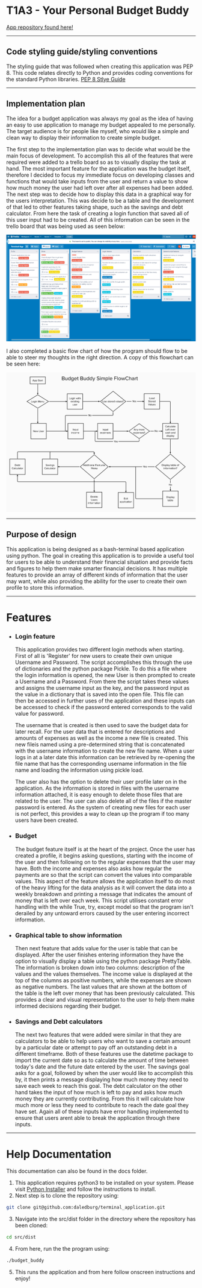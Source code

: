 # T1A3 - Your Personal Budget Buddy

[App repository found here!](https://github.com/daledburg/terminal_application)

---
## Code styling guide/styling conventions
The styling guide that was followed when creating this application was PEP 8. This code relates directly to Python and provides coding conventions for the standard Python libraries.
[PEP 8 Stlye Guide](https://peps.python.org/pep-0008/)

---

## Implementation plan

The idea for a budget application was always my goal as the idea of having an easy to use application to manage my budget appealed to me personally. The target audience is for people like myself, who would like a simple and clean way to display their information to create simple budget.

The first step to the implementation plan was to decide what would be the main focus of development. To accomplish this all of the features that were required were added to a trello board so as to visually display the task at hand. The most important feature for the application was the budget itself, therefore I decided to focus my immediate focus on developing classes and functions that would take inputs from the user and return a value to show how much money the user had left over after all expenses had been added. The next step was to decide how to display this data in a graphical way for the users interpretation. This was decide to be a table and the development of that led to other features taking shape, such as the savings and debt calculator. From here the task of creating a login function that saved all of this user input had to be created. All of this information can be seen in the trello board that was being used as seen below:

![Trello Board](docs/img/trelloboard.png)

I also completed a basic flow chart of how the program should flow to be able to steer my thoughts in the right direction. A copy of this flowchart can be seen here:

![Flowchart](docs/img/Flowchart-budgetbuddy.png)

---

## Purpose of design

This application is being designed as a bash-terminal based application using python. The goal in creating this application is to provide a useful tool for users to be able to understand their financial situation and provide facts and figures to help them make smarter financial decisions. It has multiple features to provide an array of different kinds of information that the user may want, while also providing the ability for the user to create their own profile to store this information.

---

# Features

- ### **Login feature**

    This application provides two different login methods when starting. First of all is 'Register' for new users to create their own unique Username and Password. The script accomplishes this through the use of dictionaries and the python package Pickle. To do this a file where the login information is opened, the new User is then prompted to create a Username and a Password. From there the script takes these values and assigns the username input as the key, and the password input as the value in a dictionary that is saved into the open file. This file can then be accessed in further uses of the application and these inputs can be accessed to check if the password entered corresponds to the valid value for password.

    The username that is created is then used to save the budget data for later recall. For the user data that is entered for descriptions and amounts of expenses as well as the income a new file is created. This new fileis named using a pre-determined string that is concatenated with the username information to create the new file name. When a user logs in at a later date this information can be retrieved by re-opening the file name that has the corresponding username information in the file name and loading the information using pickle load.

    The user also has the option to delete their user profile later on in the application. As the information is stored in files with the username information attached, it is easy enough to delete those files that are related to the user. The user can also delete all of the files if the master password is entered. As the system of creating new files for each user is not perfect, this provides a way to clean up the program if too many users have been created.

- ### **Budget**
  
    The budget feature itself is at the heart of the project. Once the user has created a profile, it begins asking questions, starting with the income of the user and then following on to the regular expenses that the user may have. Both the income and expenses also asks how regular the payments are so that the script can convert the values into comparable values. This aspect of the feature allows the application itself to do most of the heavy lifting for the data analysis as it will convert the data into a weekly breakdown and printing a message that indicates the amount of money that is left over each week. This script utilises constant error handling with the while True, try, except model so that the program isn't derailed by any untoward errors caused by the user entering incorrect information.

- ### **Graphical table to show information**
  Then next feature that adds value for the user is table that can be displayed. After the user finishes entering information they have the option to visually display a table using the python package PrettyTable. The information is broken down into two columns: description of the values and the values themselves. The income value is displayed at the top of the columns as positive numbers, while the expenses are shown as negative numbers. The last values that are shown at the bottom of the table is the left over money that has been previously calculated. This provides a clear and visual representation to the user to help them make informed decisions regarding their budget.

- ### **Savings and Debt calculators**
    The next two features that were added were similar in that they are calculators to be able to help users who want to save a certain amount by a particular date or attempt to pay off an outstanding debt in a different timeframe. Both of these features use the datetime package to import the current date so as to calculate the amount of time between today's date and the future date entered by the user. The savings goal asks for a goal, followed by when the user would like to accomplish this by, it then prints a message displaying how much money they need to save each week to reach this goal. The debt calculator on the other hand takes the input of how much is left to pay and asks how much money they are currently contributing. From this it will calculate how much more or less they need to contribute to reach the date goal they have set. Again all of these inputs have error handling implemented to ensure that users arent able to break the application through there inputs.

---

# Help Documentation

This documentation can also be found in the docs folder.

1. This application requires python3 to be installed on your system. Please visit [Python Installer](https://www.python.org/downloads/) and follow the instructions to install.
2. Next step is to clone the repository using:
```bash
git clone git@github.com:daledburg/terminal_application.git
```
3. Navigate into the src/dist folder in the directory where the repository has been cloned:
```bash
cd src/dist
```
4. From here, run the the program using:
```bash
./budget_buddy
```
5. This runs the application and from here follow onscreen instructions and enjoy!

